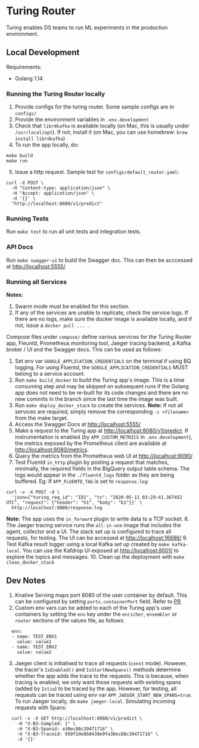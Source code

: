 # Turing Router

Turing enables DS teams to run ML experiments in the production environment.

## Local Development
Requirements:
* Golang 1.14

### Running the Turing Router locally
1. Provide configs for the turing router. Some sample configs are in `configs/`
2. Provide the environment variables in `.env.development`
3. Check that `librdkafka` is available locally (on Mac, this is usually under `/usr/local/opt`). If not, install it (on Mac, you can use homebrew: `brew install librdkafka`)
4. To run the app locally, do:
```
make build
make run
```
5. Issue a http request.
Sample test for `configs/default_router.yaml`:
```
curl -X POST \
  -H "Content-type: application/json" \
  -H "Accept: application/json" \
  -d '{}' \
  "http://localhost:8080/v1/predict"
```

### Running Tests
Run `make test` to run all unit tests and integration tests.

### API Docs
Run `make swagger-ui` to build the Swagger doc. This can then be acccessed at <http://localhost:5555/>

### Running all Services

__Notes:__
1. Swarm mode must be enabled for this section.
2. If any of the services are unable to replicate, check the service logs. If there are no logs, make sure the docker image is available locally, and if not, issue a `docker pull ... `.

Compose files under `compose/` define various services for the Turing Router app, Fleuntd, Prometheus monitoring tool, Jaeger tracing backend, a Kafka broker / UI and the Swagger docs. This can be used as follows:

1. Set env var `GOOGLE_APPLICATION_CREDENTIALS` on the terminal if using BQ logging. For using Fluentd, the `GOOGLE_APPLICATION_CREDENTIALS` MUST belong to a service account.
2. Run `make build_docker` to build the Turing app's image. This is a time consuming step and may be skipped on subsequent runs if the Golang app does not need to be re-built for its code changes and there are no new commits in the branch since the last time the image was built.
3. Run `make deploy_docker_stack` to create the services. __Note:__ If not all services are required, simply remove the corresponding `-c <filename>` from the make target.
4. Access the Swagger Docs at <http://localhost:5555/>
5. Make a request to the Turing app at <http://localhost:8080/v1/predict>. If instrumentation is enabled (by `APP_CUSTOM_METRICS` in `.env.development`), the metrics exposed by the Prometheus client are available at <http://localhost:8080/metrics>.
6. Query the metrics from the Prometheus web UI at <http://localhost:9090/>
7. Test Fluentd `in_http` plugin by posting a request that matches, minimally, the required fields in the BigQuery output table schema. The logs would appear in the `./fluentd_logs` folder as they are being buffered. Eg: If `APP_FLUENTD_TAG` is set to `response.log`:
```
curl -v -X POST -d \
  'json={"turing_req_id": "ID1", "ts": "2020-05-11 03:29:41.367452 UTC", "request": {"header": "h1", "body": "b1"}}' \
  http://localhost:9880/response.log
```
__Note:__ The app uses the `in_forward` plugin to write data to a TCP socket.
8. The Jaeger tracing service runs the `all-in-one` image that includes the agent, collector and a UI. The stack set up is configured to trace all requests, for testing. The UI can be accessed at <http://localhost:16686/>
9. Test Kafka result logger using a local Kafka set up created by `make kafka-local`. You can use the Kafdrop UI exposed at <http://localhost:9001/> to explore the topics and messages. 
10. Clean up the deployment with `make clean_docker_stack`

## Dev Notes
1. Knative Serving maps port 8080 of the user container by default. This can be configured by setting `ports.containerPort` field. Refer to [PR](https://github.com/knative/serving/pull/2642).
2. Custom env vars can be added to each of the Turing app's user containers by setting the `env` key under the `enricher`, `ensembler` or `router` sections of the values file, as follows:
```
  env:
  - name: TEST_ENV1
    value: value1
  - name: TEST_ENV2
    value: value2
```
3. Jaeger client is initialised to trace all requests (`const` mode). However, the tracer's `IsEnabled()` and `IsStartNewSpans()` methods determine whether the app adds the trace to the requests. This is because, when tracing is enabled, we only want those requests with existing spans (added by `Istio`) to be traced by the app. However, for testing, all requests can be traced using env var `APP_JAEGER_START_NEW_SPANS=true`. To run Jaeger locally, do `make jaeger-local`. Simulating incoming requests with Spans:
```
  curl -v -X GET http://localhost:8080/v1/predict \
    -H "X-B3-Sampled: 1" \
    -H "X-B3-Spanid: a30ec88c39471716" \
    -H "X-B3-Traceid: 950f2de0b8430e9fa30ec88c39471716" \
    -d '{}'
```
